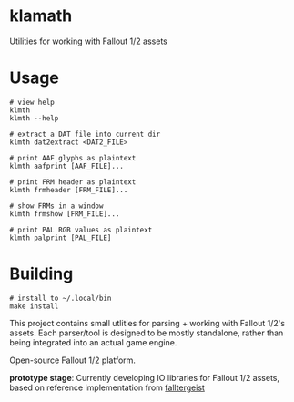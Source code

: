 # klamath

Utilities for working with Fallout 1/2 assets


# Usage

```
# view help
klmth
klmth --help

# extract a DAT file into current dir
klmth dat2extract <DAT2_FILE>

# print AAF glyphs as plaintext
klmth aafprint [AAF_FILE]...

# print FRM header as plaintext
klmth frmheader [FRM_FILE]...

# show FRMs in a window
klmth frmshow [FRM_FILE]...

# print PAL RGB values as plaintext
klmth palprint [PAL_FILE]
```


# Building

```
# install to ~/.local/bin
make install
```


This project contains small utlities for parsing + working with
Fallout 1/2's assets. Each parser/tool is designed to be mostly
standalone, rather than being integrated into an actual game
engine. 

Open-source Fallout 1/2 platform.

**prototype stage**: Currently developing IO libraries for Fallout 1/2 assets, based on reference implementation
                     from [falltergeist](https://github.com/falltergeist/falltergeist/)